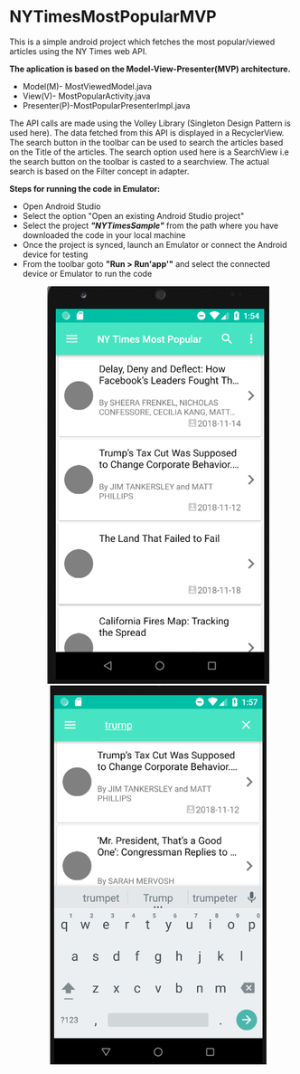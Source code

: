 # NYTimesMostPopularMVP
<p>This is a simple android project which fetches the most popular/viewed articles using the NY Times web API.</p>

<b>The aplication is based on the Model-View-Presenter(MVP) architecture.</b><br />
<ul>
  <li>Model(M)- MostViewedModel.java</li>
  <li>View(V)- MostPopularActivity.java</li>
  <li>Presenter(P)-MostPopularPresenterImpl.java</li>
</ul>
<p>The API calls are made using the Volley Library (Singleton Design Pattern is used here).
The data fetched from this API is displayed in a RecyclerView. The search button in the toolbar can be used to search the articles based on the Title of the articles. The search option used here is a SearchView i.e the search button on the toolbar is casted to a searchview. The actual search is based on the Filter concept in adapter.</p>
<p>
  <b>Steps for running the code in Emulator:</b>
  <ul>
    <li>Open Android Studio</li>
    <li>Select the option "Open an existing Android Studio project"</li>
    <li>Select the project <i><b>"NYTimesSample"</b></i> from the path where you have downloaded the code in your local machine</li>
    <li>Once the project is synced, launch an Emulator or connect the Android device for testing</li>
    <li>From the toolbar goto <b>"Run > Run'app'"</b> and select the connected device or Emulator to run the code </li>
  </u>
</p>

<p align="center">
  <img src="/docs/screenshots/1.png" title="Most popular article list">
  <img src="/docs/screenshots/2.png" title="Search in toolbar">
</p>
